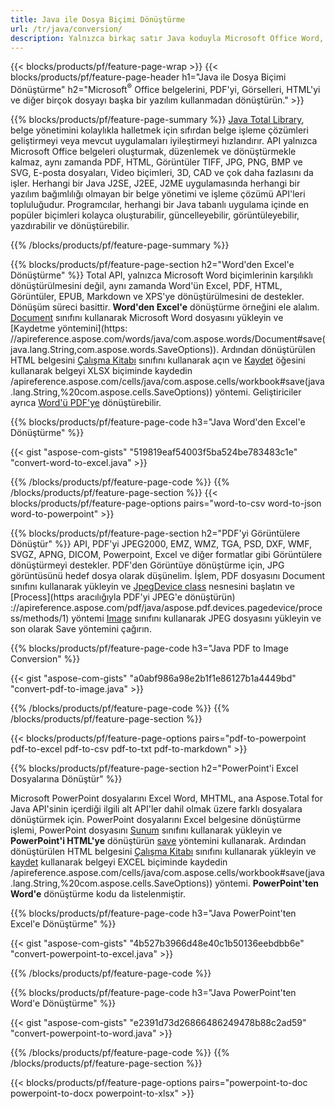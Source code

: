 ```yaml
---
title: Java ile Dosya Biçimi Dönüştürme 
url: /tr/java/conversion/
description: Yalnızca birkaç satır Java koduyla Microsoft Office Word, Excel, PowerPoint, Outlook, PDF, HTML, 3D Görüntüler, Diyagramlar, Video Formatları ve diğer farklı formatları dönüştürün.
---
```


{{< blocks/products/pf/feature-page-wrap >}}
{{< blocks/products/pf/feature-page-header h1="Java ile Dosya Biçimi Dönüştürme" h2="Microsoft<sup>&reg;</sup> Office belgelerini, PDF'yi, Görselleri, HTML'yi ve diğer birçok dosyayı başka bir yazılım kullanmadan dönüştürün." >}}

{{% blocks/products/pf/feature-page-summary %}}
[Java Total Library](https://products.aspose.com/total/java/), belge yönetimini kolaylıkla halletmek için sıfırdan belge işleme çözümleri geliştirmeyi veya mevcut uygulamaları iyileştirmeyi hızlandırır. API yalnızca Microsoft Office belgeleri oluşturmak, düzenlemek ve dönüştürmekle kalmaz, aynı zamanda PDF, HTML, Görüntüler TIFF, JPG, PNG, BMP ve SVG, E-posta dosyaları, Video biçimleri, 3D, CAD ve çok daha fazlasını da işler. Herhangi bir Java J2SE, J2EE, J2ME uygulamasında herhangi bir yazılım bağımlılığı olmayan bir belge yönetimi ve işleme çözümü API'leri topluluğudur. Programcılar, herhangi bir Java tabanlı uygulama içinde en popüler biçimleri kolayca oluşturabilir, güncelleyebilir, görüntüleyebilir, yazdırabilir ve dönüştürebilir.

{{% /blocks/products/pf/feature-page-summary  %}}

{{% blocks/products/pf/feature-page-section  h2="Word'den Excel'e Dönüştürme" %}}
Total API, yalnızca Microsoft Word biçimlerinin karşılıklı dönüştürülmesini değil, aynı zamanda Word'ün Excel, PDF, HTML, Görüntüler, EPUB, Markdown ve XPS'ye dönüştürülmesini de destekler. Dönüşüm süreci basittir. **Word'den Excel'e** dönüştürme örneğini ele alalım. [Document](https://apireference.aspose.com/words/java/com.aspose.words/Document) sınıfını kullanarak Microsoft Word dosyasını yükleyin ve [Kaydetme yöntemini](https: //apireference.aspose.com/words/java/com.aspose.words/Document#save(java.lang.String,com.aspose.words.SaveOptions)). Ardından dönüştürülen HTML belgesini [Çalışma Kitabı](https://apireference.aspose.com/cells/java/com.aspose.cells/Workbook) sınıfını kullanarak açın ve [Kaydet](https:/) öğesini kullanarak belgeyi XLSX biçiminde kaydedin /apireference.aspose.com/cells/java/com.aspose.cells/workbook#save(java.lang.String,%20com.aspose.cells.SaveOptions)) yöntemi.
 Geliştiriciler ayrıca [Word'ü PDF'ye](https://products.aspose.com/words/java/conversion/word-to-pdf/) dönüştürebilir.


{{% blocks/products/pf/feature-page-code h3="Java Word'den Excel'e Dönüştürme" %}}

{{< gist "aspose-com-gists" "519819eaf54003f5ba524be783483c1e" "convert-word-to-excel.java" >}}

{{% /blocks/products/pf/feature-page-code  %}}
{{% /blocks/products/pf/feature-page-section %}}
{{< blocks/products/pf/feature-page-options pairs="word-to-csv word-to-json word-to-powerpoint" >}}


{{% blocks/products/pf/feature-page-section  h2="PDF'yi Görüntülere Dönüştür" %}}
API, PDF'yi JPEG2000, EMZ, WMZ, TGA, PSD, DXF, WMF, SVGZ, APNG, DICOM, Powerpoint, Excel ve diğer formatlar gibi Görüntülere dönüştürmeyi destekler. PDF'den Görüntüye dönüştürme için, JPG görüntüsünü hedef dosya olarak düşünelim. İşlem, PDF dosyasını Document sınıfını kullanarak yükleyin ve [JpegDevice class](https://apireference.aspose.com/pdf/java/aspose.pdf.devices/jpegdevice) nesnesini başlatın ve [Process](https aracılığıyla PDF'yi JPEG'e dönüştürün) ://apireference.aspose.com/pdf/java/aspose.pdf.devices.pagedevice/process/methods/1) yöntemi
[Image](https://apireference.aspose.com/imaging/java/aspose.imaging/image) sınıfını kullanarak JPEG dosyasını yükleyin ve son olarak Save yöntemini çağırın.

{{% blocks/products/pf/feature-page-code h3="Java PDF to Image Conversion" %}}

{{< gist "aspose-com-gists" "a0abf986a98e2b1f1e86127b1a4449bd" "convert-pdf-to-image.java" >}}


{{% /blocks/products/pf/feature-page-code  %}}
{{% /blocks/products/pf/feature-page-section %}}

{{< blocks/products/pf/feature-page-options pairs="pdf-to-powerpoint pdf-to-excel pdf-to-csv pdf-to-txt pdf-to-markdown" >}}

{{% blocks/products/pf/feature-page-section  h2="PowerPoint'i Excel Dosyalarına Dönüştür" %}}

Microsoft PowerPoint dosyalarını Excel Word, MHTML, ana Aspose.Total for Java API'sinin içerdiği ilgili alt API'ler dahil olmak üzere farklı dosyalara dönüştürmek için. PowerPoint dosyalarını Excel belgesine dönüştürme işlemi, PowerPoint dosyasını [Sunum](https://apireference.aspose.com/slides/java/com.aspose.slides/Presentation) sınıfını kullanarak yükleyin ve **PowerPoint'i HTML'ye** dönüştürün [save](https://apireference.aspose.com/slides/java/com.aspose.slides/Presentation#save-java.lang.String-int-com.aspose.slides.ISaveOptions-) yöntemini kullanarak. Ardından dönüştürülen HTML belgesini [Çalışma Kitabı](https://apireference.aspose.com/cells/java/com.aspose.cells/Workbook) sınıfını kullanarak yükleyin ve [kaydet](https:/) kullanarak belgeyi EXCEL biçiminde kaydedin /apireference.aspose.com/cells/java/com.aspose.cells/workbook#save(java.lang.String,%20com.aspose.cells.SaveOptions)) yöntemi. **PowerPoint'ten Word'e** dönüştürme kodu da listelenmiştir.

{{% blocks/products/pf/feature-page-code h3="Java PowerPoint'ten Excel'e Dönüştürme" %}}

{{< gist "aspose-com-gists" "4b527b3966d48e40c1b50136eebdbb6e" "convert-powerpoint-to-excel.java" >}}

{{% /blocks/products/pf/feature-page-code %}}

{{% blocks/products/pf/feature-page-code h3="Java PowerPoint'ten Word'e Dönüştürme" %}}

{{< gist "aspose-com-gists" "e2391d73d26866486249478b88c2ad59" "convert-powerpoint-to-word.java" >}}

{{% /blocks/products/pf/feature-page-code %}}
{{% /blocks/products/pf/feature-page-section %}}

{{< blocks/products/pf/feature-page-options pairs="powerpoint-to-doc powerpoint-to-docx powerpoint-to-xlsx" >}}